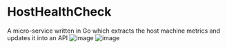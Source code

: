 # HostHealthCheck
A micro-service written in Go which extracts the host machine metrics and updates it into an API
![image](https://github.com/SreehariTRajesh/HostHealthCheck/assets/82668293/a24ea7b4-ef81-44ad-8b9a-d49ef613830a)
![image](https://github.com/SreehariTRajesh/HostHealthCheck/assets/82668293/0099d66e-29a7-4759-b47d-6f6dfc66cc88)
